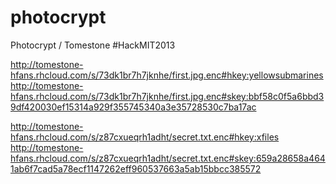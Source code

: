 photocrypt
==========

Photocrypt / Tomestone #HackMIT2013

http://tomestone-hfans.rhcloud.com/s/73dk1br7h7jknhe/first.jpg.enc#hkey:yellowsubmarines
http://tomestone-hfans.rhcloud.com/s/73dk1br7h7jknhe/first.jpg.enc#skey:bbf58c0f5a6bbd39df420030ef15314a929f355745340a3e35728530c7ba17ac

http://tomestone-hfans.rhcloud.com/s/z87cxueqrh1adht/secret.txt.enc#hkey:xfiles
http://tomestone-hfans.rhcloud.com/s/z87cxueqrh1adht/secret.txt.enc#skey:659a28658a4641ab6f7cad5a78ecf1147262eff960537663a5ab15bbcc385572
